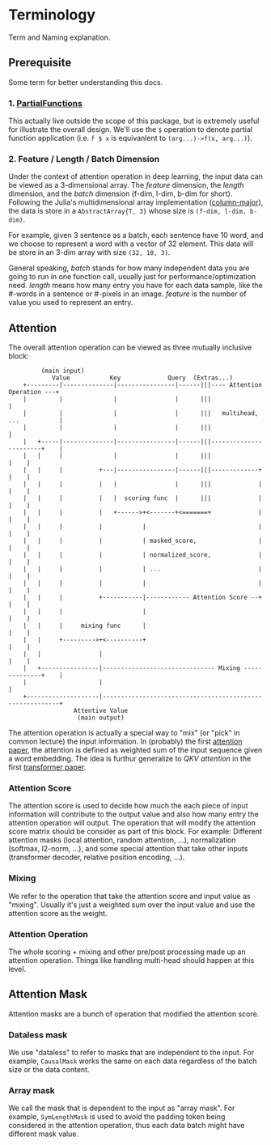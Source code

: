 # Terminology

Term and Naming explanation.
    
## Prerequisite

Some term for better understanding this docs.

### 1. [PartialFunctions](https://github.com/archermarx/PartialFunctions.jl)

This actually live outside the scope of this package, but is extremely useful for illustrate the overall design.
 We'll use the `$` operation to denote partial function application 
 (i.e. `f $ x` is equivanlent to `(arg...)->f(x, arg...)`).
 

### 2. Feature / Length / Batch Dimension

Under the context of attention operation in deep learning, the input data can be viewed as a 3-dimensional array.
 The *feature* dimension, the *length* dimension, and the *batch* dimension (f-dim, l-dim, b-dim for short).
 Following the Julia's multidimensional array implementation
 ([column-major](https://en.wikipedia.org/wiki/Row-_and_column-major_order#Neither_row-major_nor_column-major)),
 the data is store in a `AbstractArray{T, 3}` whose size is `(f-dim, l-dim, b-dim)`.

For example, given 3 sentence as a batch, each sentence have 10 word, and we choose to represent a word with
 a vector of 32 element. This data will be store in an 3-dim array with size `(32, 10, 3)`.
 
General speaking, *batch* stands for how many independent data you are going to run in one function call,
 usually just for performance/optimization need. *length* means how many entry you have for each data sample,
 like the #-words in a sentence or #-pixels in an image. *feature* is the number of value you used to
 represent an entry.


## Attention

The overall attention operation can be viewed as three mutually inclusive block:

```
	     (main input)
	        Value           Key             Query  (Extras...)
	+---------|--------------|----------------|------|||---- Attention Operation ---+
	|         |              |                |      |||                            |
	|         |              |                |      |||   multihead, ...           |
	|         |              |                |      |||                            |
	|   +-----|--------------|----------------|------|||-----------------------+    |
	|   |     |              |                |      |||                       |    |
	|   |     |          +---|----------------|------|||-------------+         |    |
	|   |     |          |   |                |      |||             |         |    |
	|   |     |          |   |  scoring func  |      |||             |         |    |
	|   |     |          |   +------>+<-------+<=======+             |         |    |
	|   |     |          |           |                               |         |    |
	|   |     |          |           | masked_score,                 |         |    |
	|   |     |          |           | normalized_score,             |         |    |
	|   |     |          |           | ...                           |         |    |
	|   |     |          |           |                               |         |    |
	|   |     |          +-----------|------------ Attention Score --+         |    |
	|   |     |                      |                                         |    |
	|   |     |     mixing func      |                                         |    |
	|   |     +--------->+<----------+                                         |    |
	|   |                |                                                     |    |
	|   +----------------|------------------------------- Mixing --------------+    |
	|                    |                                                          |
	+--------------------|----------------------------------------------------------+
	              Attentive Value
	               (main output)
```

The attention operation is actually a special way to "mix" (or "pick" in common lecture) the input information.
 In (probably) the first [attention paper](https://arxiv.org/abs/1409.0473), the attention is defined as weighted
 sum of the input sequence given a word embedding. The idea is furthur generalize to *QKV attention* in the first
 [transformer paper](https://arxiv.org/abs/1706.03762). 

### Attention Score

The attention score is used to decide how much the each piece of input information will contribute to the
 output value and also how many entry the attention operation will output. The operation that will modify
 the attention score matrix should be consider as part of this block. For example: Different attention masks
 (local attention, random attention, ...), normalization (softmax, l2-norm, ...), and some special attention
 that take other inputs (transformer decoder, relative position encoding, ...).

### Mixing

We refer to the operation that take the attention score and input value as "mixing". Usually it's just a
 weighted sum over the input value and use the attention score as the weight.

### Attention Operation

The whole scoring + mixing and other pre/post processing made up an attention operation. Things like handling
 multi-head should happen at this level.


## Attention Mask

Attention masks are a bunch of operation that modified the attention score.

### Dataless mask

We use "dataless" to refer to masks that are independent to the input. For example, `CausalMask` works the same
 on each data regardless of the batch size or the data content.

### Array mask

We call the mask that is dependent to the input as "array mask". For example, `SymLengthMask` is used to avoid
 the padding token being considered in the attention operation, thus each data batch might have different mask value.
